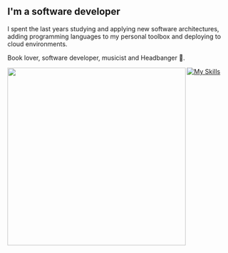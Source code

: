 ## I'm a software developer

I spent the last years studying and applying new software architectures, adding programming languages to my personal toolbox and deploying to cloud environments.

Book lover, software developer, musicist and Headbanger 🤘.
<div>
   <tr>
        <td><img width="400px" align="left" src="https://github-readme-stats.vercel.app/api/top-langs/?username=andersonlemos&hide=html&layout=compact&theme=buefy" /></td>
    </tr>
</div>

[![My Skills](https://skillicons.dev/icons?i=aws,bash,javascript,typescript,dotnet,nodejs,nestjs,docker,git,go,linux,md,nodejs,terraform,dynamodb,postgres,mongodb,mysql,postman,rabbitmq&perline=7)](https://skillicons.dev)
